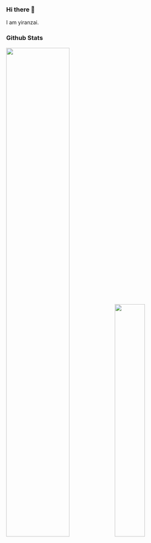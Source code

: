 ### Hi there 👋

I am yiranzai.

### Github Stats

<a href="https://github.com/yiranzai"><img src="https://github-readme-stats.vercel.app/api?username=yiranzai&show_icons=true&layout=compact&count_private=true&hide_title=true&theme=default" style="width: 58%; max-width: 58%; min-width: 58%;"><img src="https://github-readme-stats.vercel.app/api/top-langs/?username=yiranzai&layout=compact&count_private=true&theme=default&hide=css,html" style="width: 40%; max-width: 40%; min-width: 40%;"></a>
